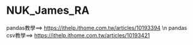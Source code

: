 # NUK_James_RA


pandas教學==> https://ithelp.ithome.com.tw/articles/10193394 \n
pandas csv教學==> https://ithelp.ithome.com.tw/articles/10193421